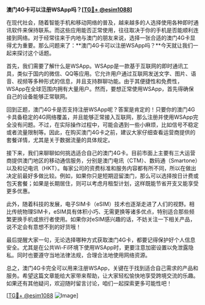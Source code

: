 **澳门4G卡可以注册WSApp吗？[[TG💪+ @esim1088](https://t.me/s/esim1088)]**

在现代社会，随着智能手机和移动网络的普及，越来越多的人选择使用各种即时通讯软件来保持联系。而这些应用能否正常使用，往往取决于你的手机是否能顺利连接到网络。对于经常往来于内地与澳门的朋友来说，选择一张合适的澳门4G卡显得尤为重要。那么问题来了：**澳门4G卡可以注册WSApp吗？**今天就让我们一起来探讨这个话题。

首先，我们需要了解什么是WSApp。WSApp是一款基于互联网的即时通讯工具，类似于国内的微信、QQ等应用。它允许用户通过互联网发送文字、图片、语音、视频等多种形式的信息，并且支持群聊功能。由于其便捷性和免费性，WSApp在全球范围内拥有大量用户。然而，要想正常使用WSApp，首先得确保自己的设备能够正常联网。

回到正题，澳门4G卡是否支持注册WSApp呢？答案是肯定的！只要你的澳门4G卡具备稳定的4G网络覆盖，并且能够正常接入互联网，那么注册并使用WSApp完全没有问题。不过，在实际操作过程中，可能会遇到一些小麻烦，比如信号不稳定或者流量限制等。因此，在购买澳门4G卡之前，建议大家仔细查看运营商提供的套餐详情，尤其是关于数据流量的具体规定。

接下来，我们来聊聊如何挑选适合自己的澳门4G卡。目前市面上主要有三大运营商提供澳门地区的移动通信服务，分别是澳门电讯（CTM）、数码通（Smartone）以及和记电讯（HKT）。每家公司的资费标准和服务内容都有所不同，所以在做出决定前最好多做比较。例如，如果你只是短期逗留澳门，那么可以选择按日计费或包天套餐；如果是长期居住，则可以考虑月租型计划，这样既能节省开支又能享受更多优惠。

此外，随着科技的发展，电子SIM卡（eSIM）技术也逐渐走进了人们的视野。相比传统物理SIM卡，eSIM具有体积小巧、无需更换等诸多优点，特别适合那些频繁更换手机或旅行者使用。如果你对eSIM感兴趣的话，不妨关注一下相关产品，说不定会有意想不到的好货哦！

最后提醒大家一句，无论选择哪种方式获取澳门4G卡，都要记得保护好个人信息安全。尤其是在公共Wi-Fi环境下使用WSApp时，更要注意加密设置以免泄露隐私。同时也要遵守当地法律法规，合理合法地使用网络资源。

总之，澳门4G卡完全可以用来注册WSApp，关键在于找到适合自己需求的产品和服务。希望这篇文章能给大家带来帮助，让大家轻松愉快地享受跨境交流的乐趣。如果还有其他疑问，欢迎随时留言讨论，咱们一起探索更多可能性吧！

[[TG💪+ @esim1088](https://t.me/s/esim1088) ![Image](https://i.postimg.cc/4NQfJmqS/Snipaste-2025-05-13-00-14-12.png)]